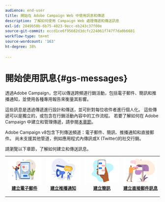 ```yaml
---
audience: end-user
title: 開始在 Adobe Campaign Web 中使用訊息和傳遞
description: 了解如何使用 Campaign Web 處理傳遞和傳送訊息
exl-id: 2849b58b-6b75-4023-9ecc-eb243c37f00e
source-git-commit: eccd1ce6f95682d3dcfc224061f747f7da0b6681
workflow-type: tm+mt
source-wordcount: '163'
ht-degree: 38%

---
```



# 開始使用訊息{#gs-messages}

透過Adobe Campaign，您可以傳送跨頻道行銷活動，包括電子郵件、簡訊和推播通知，並使用各種專用報告來衡量其影響。

這些訊息是透過傳遞進行設計和傳送，並可針對每位收件者進行個人化。 這些傳遞可以是獨立的，或包含在行銷活動內容中的工作流程。 若要了解如何在 Adobe Campaign 中建立和管理傳遞，請參閱[本章節](gs-deliveries.md)。

Adobe Campaign v8包含下列傳送頻道：電子郵件、簡訊、推播通知和直接郵件。 尚未支援其他管道，例如應用程式內傳訊或X (Twitter)的社交行銷。

請瀏覽以下章節，了解如何建立和傳送訊息。

<table style="table-layout:fixed">
    <tr style="border: 0;">
    <td align="center">
    <a href="../email/create-email.md">
    <img alt="建立電子郵件區段" src="assets/do-not-localize/email.jpg">
    </a>
    <div><a href="../email/create-email.md"><strong>建立電子郵件</strong>
    </div>
    <p>
    </td>
    <td align="center">
    <a href="../push/create-push.md">
      <img alt="建立推播通知區段" src="assets/do-not-localize/push.jpg">
    </a>
    <div>
    <a href="../push/gs-push.md"><strong>建立推播通知</strong></a>
    </div>
    <p>
    </td>
    <td align="center">
    <a href="../sms/create-sms.md">
      <img alt="建立SMS訊息區段" src="assets/do-not-localize/sms.jpg">
    </a>
    </div>
    <div>
    <a href="../sms/create-sms.md"><strong>建立簡訊</strong></a>
    </div>
    <p>
    </td>
    <td align="center">
    <a href="../direct-mail/gs-direct-mail.md">
      <img alt="建立直接郵件訊息區段" src="assets/do-not-localize/direct-mail.jpg">
    </a>
    <div>
    <a href="../direct-mail/gs-direct-mail.md"><strong>建立直接郵件訊息</strong></a>
    </div>
    <p>
    </td>
    </tr>
</table>
